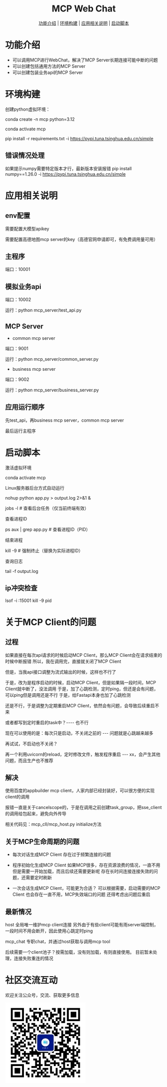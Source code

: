 
<h1 align="center">MCP Web Chat</h1 >


<div align="center">

[功能介绍](#功能介绍) | [环境构建](#环境构建) | [应用相关说明](#应用相关说明) | [启动脚本](#启动脚本)

</div>


# 功能介绍
- 可以调用MCP进行WebChat，解决了MCP Server长期连接可能中断的问题
- 可以创建包括通用方法的MCP Server
- 可以创建包装业务api的MCP Server


# 环境构建
创建python虚拟环境：

conda create -n mcp python=3.12

conda activate mcp

pip install -r requirements.txt -i https://pypi.tuna.tsinghua.edu.cn/simple 

## 错误情况处理
如果提示numpy需要特定版本才行，最新版本安装报错
pip install numpy==1.26.0 -i https://pypi.tuna.tsinghua.edu.cn/simple


# 应用相关说明

## env配置
需要配置大模型apikey

需要配置高德地图mcp server的key（高德官网申请即可，有免费调用量可用）

## 主程序
端口：10001

## 模拟业务api

端口：10002

运行：python mcp_server/test_api.py

## MCP Server

- common mcp server

端口：9001

运行：python mcp_server/common_server.py

- business mcp server

端口：9002

运行：python mcp_server/business_server.py

## 应用运行顺序

先test_api，再business mcp server，common mcp server

最后运行主程序


# 启动脚本

激活虚拟环境

conda activate mcp

Linux服务器后台方式自动运行

nohup python app.py > output.log 2>&1 &

jobs -l       # 查看后台任务（仅当前终端有效）

查看进程ID

ps aux | grep app.py  # 查看进程ID（PID）

结束进程

kill -9 <PID>  # 强制终止（替换<PID>为实际进程ID）

查询日志

tail -f output.log

## ip冲突检查
lsof -i :15001
kill -9 pid


# 关于MCP Client的问题

## 过程
如果直接在每次api请求的时候启动MCP Client，那么MCP Client会在请求结束的时候中断报错
所以，我在调用完，直接就关闭了MCP Client

但是，当我api接口调整为流式输出的时候，这样也不行了

于是，改为是程序启动的时候，启动MCP Client，但是如果隔一段时间，MCP Client就中断了，没法调用
于是，加了心跳检测，定时ping，但还是会有问题，可以ping但是调用还是不行
于是，给Fastapi本身也加了心跳检测

还是不行，于是调整为定期重启MCP Client，依然会有问题，会导致后续重启不来

或者都写到定时重启的task中？---- 也不行

现在可以使用的是：每次只是启动，不关闭之前的 --- 问题就是心跳越来越多

再试试，不启动也不关闭？

再一个利用uvicorn的reload，定时修改文件，触发程序重启 --- xx，会产生其他问题，而且生产也不推荐

## 解决
使用百度的appbuilder mcp client，人家内部已经封装好，可以很方便的实现client的调用

报错一直是关于cancelscope的，于是在调用之前创建task_group，把sse_client的调用给包起来，避免向外传导

相关代码见：mcp_cll/mcp_host.py initialize方法


## 关于MCP生命周期的问题
- 每次对话生成MCP Client
存在过于频繁连接的问题

- 程序初始化生成MCP Client
如果MCP很多，存在资源浪费的情况，一直不用但是需要一开始加载，而且后续还需要更新呢
存在长时间连接连接失效的问题，还需要定时刷新

- 一次会话生成MCP Client，可能更为合适？
可以根据需要，启动需要的MCP Client
也会存在一直不用，MCP失效端口的问题
还得考虑出问题后重启

## 最新情况
host 全局唯一维护mcp client连接
另外由于有些client可能有雨server端控制，一段时间不用会断开，因此使用心跳定时ping

mcp_chat 专职chat，并通过host获取与调用mcp tool

后续需要一个client池子？按需加载，没有则加载，有则直接使用。
目前暂未处理，连接失败重连的情况


# 社区交流互动

欢迎关注公众号，交流、获取更多信息

![公众号二维码](wx.jpg "公众号二维码")